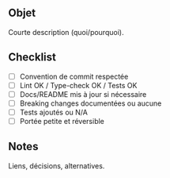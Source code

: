 ## Objet

Courte description (quoi/pourquoi).

## Checklist
- [ ] Convention de commit respectée
- [ ] Lint OK / Type-check OK / Tests OK
- [ ] Docs/README mis à jour si nécessaire
- [ ] Breaking changes documentées ou aucune
- [ ] Tests ajoutés ou N/A
- [ ] Portée petite et réversible

## Notes
Liens, décisions, alternatives.

